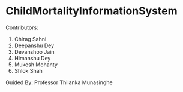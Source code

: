 # ChildMortalityInformationSystem

Contributors:

1. Chirag Sahni
2. Deepanshu Dey
3. Devanshoo Jain
4. Himanshu Dey
5. Mukesh Mohanty
6. Shlok Shah

Guided By: Professor Thilanka Munasinghe
